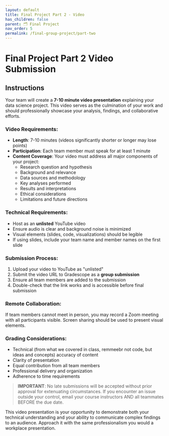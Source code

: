 ```yaml
---
layout: default
title: Final Project Part 2 - Video
has_children: false
parent: 🗂️ Final Project
nav_order: 5
permalink: /final-group-project/part-two
---
```


# Final Project Part 2 Video Submission

## Instructions

Your team will create a **7-10 minute video presentation** explaining your data science project. This video serves as the culmination of your work and should professionally showcase your analysis, findings, and collaborative efforts.

### Video Requirements:
- **Length**: 7-10 minutes (videos significantly shorter or longer may lose points)
- **Participation**: Each team member must speak for at least 1 minute
- **Content Coverage**: Your video must address all major components of your project:
  - Research question and hypothesis
  - Background and relevance
  - Data sources and methodology
  - Key analyses performed
  - Results and interpretations
  - Ethical considerations
  - Limitations and future directions

### Technical Requirements:
- Host as an **unlisted** YouTube video
- Ensure audio is clear and background noise is minimized
- Visual elements (slides, code, visualizations) should be legible
- If using slides, include your team name and member names on the first slide

### Submission Process:
1. Upload your video to YouTube as "unlisted"
2. Submit the video URL to Gradescope as a **group submission**
3. Ensure all team members are added to the submission
4. Double-check that the link works and is accessible before final submission

### Remote Collaboration:
If team members cannot meet in person, you may record a Zoom meeting with all participants visible. Screen sharing should be used to present visual elements.

### Grading Considerations:
- Technical (from what we covered in class, remmeebr not code, but ideas and concepts) accuracy of content
- Clarity of presentation
- Equal contribution from all team members
- Professional delivery and organization
- Adherence to time requirements

> **IMPORTANT**: No late submissions will be accepted without prior approval for extenuating circumstances. If you encounter an issue outside your control, email your course instructors AND all teammates BEFORE the due date.

This video presentation is your opportunity to demonstrate both your technical understanding and your ability to communicate complex findings to an audience. Approach it with the same professionalism you would a workplace presentation.